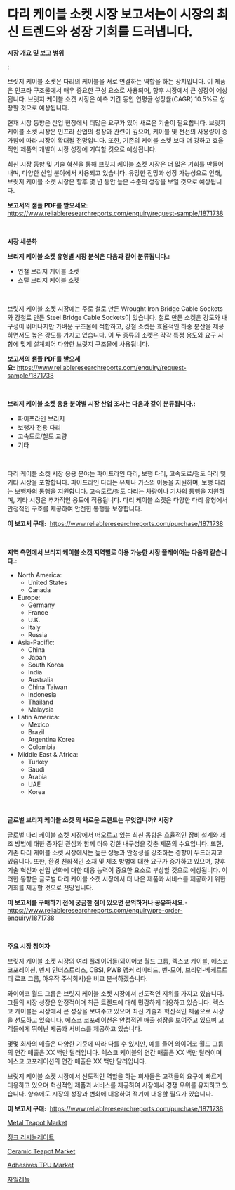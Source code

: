 <p><h1>다리 케이블 소켓 시장 보고서는이 시장의 최신 트렌드와 성장 기회를 드러냅니다.</h1></p><p><strong>시장 개요 및 보고 범위</strong></p>
<p><p>:</p><p>브릿지 케이블 소켓은 다리의 케이블을 서로 연결하는 역할을 하는 장치입니다. 이 제품은 인프라 구조물에서 매우 중요한 구성 요소로 사용되며, 향후 시장에서 큰 성장이 예상됩니다. 브릿지 케이블 소켓 시장은 예측 기간 동안 연평균 성장률(CAGR) 10.5%로 성장할 것으로 예상됩니다.</p><p>현재 시장 동향은 산업 현장에서 더많은 요구가 있어 새로운 기술이 필요합니다. 브릿지 케이블 소켓 시장은 인프라 산업의 성장과 관련이 깊으며, 케이블 및 전선의 사용량이 증가함에 따라 시장이 확대될 전망입니다. 또한, 기존의 케이블 소켓 보다 더 강하고 효율적인 제품의 개발이 시장 성장에 기여할 것으로 예상됩니다.</p><p>최신 시장 동향 및 기술 혁신을 통해 브릿지 케이블 소켓 시장은 더 많은 기회를 만들어 내며, 다양한 산업 분야에서 사용되고 있습니다. 유망한 전망과 성장 가능성으로 인해, 브릿지 케이블 소켓 시장은 향후 몇 년 동안 높은 수준의 성장을 보일 것으로 예상됩니다.</p></p>
<p><strong>보고서의 샘플 PDF를 받으세요:</strong> <a href="https://www.reliableresearchreports.com/enquiry/request-sample/1871738">https://www.reliableresearchreports.com/enquiry/request-sample/1871738</a></p>
<p>&nbsp;</p>
<p><strong>시장 세분화</strong></p>
<p><strong>브리지 케이블 소켓 유형별 시장 분석은 다음과 같이 분류됩니다.:</strong></p>
<p><ul><li>연철 브리지 케이블 소켓</li><li>스틸 브리지 케이블 소켓</li></ul></p>
<p>&nbsp;</p>
<p><p>브릿지 케이블 소켓 시장에는 주로 철로 만든 Wrought Iron Bridge Cable Sockets와 강철로 만든 Steel Bridge Cable Sockets이 있습니다. 철로 만든 소켓은 강도와 내구성이 뛰어나지만 가벼운 구조물에 적합하고, 강철 소켓은 효율적인 하중 분산을 제공하면서도 높은 강도를 가지고 있습니다. 이 두 종류의 소켓은 각각 특정 용도와 요구 사항에 맞게 설계되어 다양한 브릿지 구조물에 사용됩니다.</p></p>
<p><strong>보고서의 샘플 PDF를 받으세요:</strong>&nbsp;<a href="https://www.reliableresearchreports.com/enquiry/request-sample/1871738">https://www.reliableresearchreports.com/enquiry/request-sample/1871738</a></p>
<p>&nbsp;</p>
<p><strong> 브리지 케이블 소켓 응용 분야별 시장 산업 조사는 다음과 같이 분류됩니다.:</strong></p>
<p><ul><li>파이프라인 브리지</li><li>보행자 전용 다리</li><li>고속도로/철도 교량</li><li>기타</li></ul></p>
<p>&nbsp;</p>
<p><p>다리 케이블 소켓 시장 응용 분야는 파이프라인 다리, 보행 다리, 고속도로/철도 다리 및 기타 시장을 포함합니다. 파이프라인 다리는 유체나 가스의 이동을 지원하며, 보행 다리는 보행자의 통행을 지원합니다. 고속도로/철도 다리는 차량이나 기차의 통행을 지원하며, 기타 시장은 추가적인 용도에 적용됩니다. 다리 케이블 소켓은 다양한 다리 유형에서 안정적인 구조를 제공하여 안전한 통행을 보장합니다.</p></p>
<p><strong>이 보고서 구매:</strong>&nbsp; <a href="https://www.reliableresearchreports.com/purchase/1871738">https://www.reliableresearchreports.com/purchase/1871738</a></p>
<p>&nbsp;</p>
<p><strong>지역 측면에서 브리지 케이블 소켓 지역별로 이용 가능한 시장 플레이어는 다음과 같습니다.:</strong></p>
<p><ul>
    <li>
        North America:
        <ul>
            <li>United States</li>
            <li>Canada</li>
        </ul>
    </li>
    <li>
        Europe:
        <ul>
            <li>Germany</li>
            <li>France</li>
            <li>U.K.</li>
            <li>Italy</li>
            <li>Russia</li>
        </ul>
    </li>
    <li>
        Asia-Pacific:
        <ul>
            <li>China</li>
            <li>Japan</li>
            <li>South Korea</li>
            <li>India</li>
            <li>Australia</li>
            <li>China Taiwan</li>
            <li>Indonesia</li>
            <li>Thailand</li>
            <li>Malaysia</li>
        </ul>
    </li>
    <li>
        Latin America:
        <ul>
            <li>Mexico</li>
            <li>Brazil</li>
            <li>Argentina Korea</li>
            <li>Colombia</li>
        </ul>
    </li>
    <li>
        Middle East & Africa:
        <ul>
            <li>Turkey</li>
            <li>Saudi</li>
            <li>Arabia</li>
            <li>UAE</li>
            <li>Korea</li>
        </ul>
    </li>
    </ul></p>
<p>&nbsp;</p>
<p><strong>글로벌 브리지 케이블 소켓 의 새로운 트렌드는 무엇입니까? 시장?</strong></p>
<p><p>글로벌 다리 케이블 소켓 시장에서 떠오르고 있는 최신 동향은 효율적인 장비 설계와 제조 방법에 대한 증가된 관심과 함께 더욱 강한 내구성을 갖춘 제품의 수요입니다. 또한, 기존 다리 케이블 소켓 시장에서는 높은 성능과 안정성을 강조하는 경향이 두드러지고 있습니다. 또한, 환경 친화적인 소재 및 제조 방법에 대한 요구가 증가하고 있으며, 향후 기술 혁신과 산업 변화에 대한 대응 능력이 중요한 요소로 부상할 것으로 예상됩니다. 이러한 동향은 글로벌 다리 케이블 소켓 시장에서 더 나은 제품과 서비스를 제공하기 위한 기회를 제공할 것으로 전망됩니다.</p></p>
<p><strong>이 보고서를 구매하기 전에 궁금한 점이 있으면 문의하거나 공유하세요.</strong>- <a href="https://www.reliableresearchreports.com/enquiry/pre-order-enquiry/1871738">https://www.reliableresearchreports.com/enquiry/pre-order-enquiry/1871738</a></p>
<p>&nbsp;</p>
<p><strong>주요 시장 참여자</strong></p>
<p><p>브릿지 케이블 소켓 시장의 여러 플레이어들(와이어코 월드 그룹, 렉스코 케이블, 에스코 코포레이션, 멘시 인더스트리스, CBSI, PWB 앵커 리미티드, 벤-모어, 브리던-베케르트 더 로프 그룹, 아우작 주식회사)을 비교 분석하겠습니다.</p><p>와이어코 월드 그룹은 브릿지 케이블 소켓 시장에서 선도적인 지위를 가지고 있습니다. 그들의 시장 성장은 안정적이며 최근 트렌드에 대해 민감하게 대응하고 있습니다. 렉스코 케이블은 시장에서 큰 성장을 보여주고 있으며 최신 기술과 혁신적인 제품으로 시장을 선도하고 있습니다. 에스코 코포레이션은 안정적인 매출 성장을 보여주고 있으며 고객들에게 뛰어난 제품과 서비스를 제공하고 있습니다.</p><p>몇몇 회사의 매출은 다양한 기준에 따라 다를 수 있지만, 예를 들어 와이어코 월드 그룹의 연간 매출은 XX 백만 달러입니다. 렉스코 케이블의 연간 매출은 XX 백만 달러이며 에스코 코포레이션의 연간 매출은 XX 백만 달러입니다.</p><p>브릿지 케이블 소켓 시장에서 선도적인 역할을 하는 회사들은 고객들의 요구에 빠르게 대응하고 있으며 혁신적인 제품과 서비스를 제공하여 시장에서 경쟁 우위를 유지하고 있습니다. 향후에도 시장의 성장과 변화에 대응하여 적기에 대응할 필요가 있습니다.</p></p>
<p><strong>이 보고서 구매:</strong>&nbsp;&nbsp;<a href="https://www.reliableresearchreports.com/purchase/1871738">https://www.reliableresearchreports.com/purchase/1871738</a></p>
<p><p><a href="https://github.com/mauripalmi/Market-Research-Report-List-2/blob/main/metal-teapot-market.md">Metal Teapot Market</a></p><p><a href="https://github.com/lzrvbyqzftro57/Market-Research-Report-List-1/blob/main/27320313379.md">징크 리시놀레이트</a></p><p><a href="https://github.com/gulaimolin/Market-Research-Report-List-3/blob/main/ceramic-teapot-market.md">Ceramic Teapot Market</a></p><p><a href="https://issuu.com/reportprime-2/docs/adhesives-tpu-market-size-2030.pptx">Adhesives TPU Market</a></p><p><a href="https://github.com/vs019sa3m8x/Market-Research-Report-List-1/blob/main/10190983380.md">자일레놀</a></p></p>
